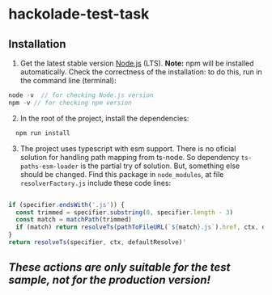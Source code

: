 # hackolade-test-task

## Installation

1. Get the latest stable version [Node.js](https://nodejs.org/en/ "Node.js") (LTS). **Note:** npm will be installed automatically. Check the correctness of the installation: to do this, run in the command line (terminal):

  ```js
  node -v  // for checking Node.js version
  npm -v // for checking npm version
  ```
2. In the root of the project, install the dependencies:

  ```js
    npm run install
  ```
3. The project uses typescript with esm support. There is no oficial solution for handling path mapping from ts-node. So dependency ```ts-paths-esm-loader``` is the partial try of solution. But, something else should be changed. Find this package in ```node_modules```, at file ```resolverFactory.js``` include these code lines:
```js

if (specifier.endsWith('.js')) {
  const trimmed = specifier.substring(0, specifier.length - 3)
  const match = matchPath(trimmed)
  if (match) return resolveTs(pathToFileURL(`${match}.js`).href, ctx, defaultResolve)
}
return resolveTs(specifier, ctx, defaultResolve)'
```

## *These actions are only suitable for the test sample, not for the production version!*